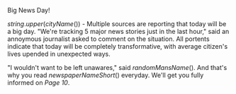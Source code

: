 Big News Day!

$string.upper(cityName())$ - Multiple sources are reporting that today will be a big day. "We're tracking 5 major news stories just in the last hour," said an annoymous journalist asked to comment on the situation. All portents indicate that today will be completely transformative, with average citizen's lives upended in unexpected ways.

"I wouldn't want to be left unawares," said $randomMansName()$. And that's why you read $newspaperNameShort()$ everyday. We'll get you fully informed on _Page 10_.

